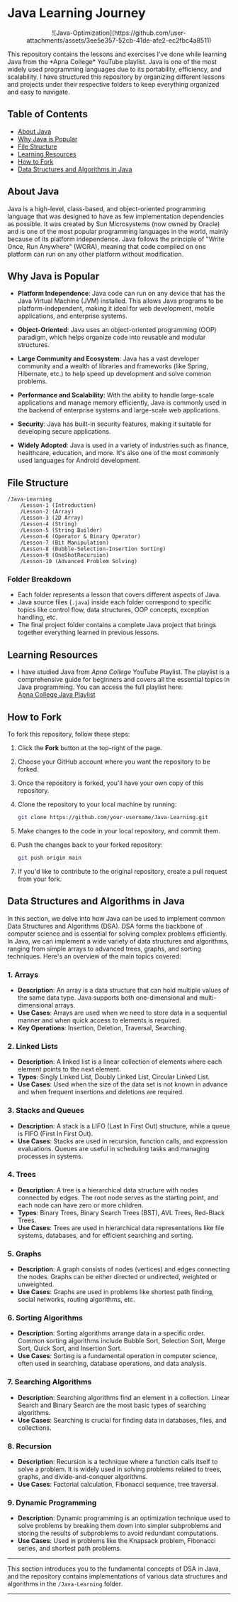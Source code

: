 # Java Learning Journey
<p align="center">
![Java-Optimization](https://github.com/user-attachments/assets/3ee5e357-52cb-41de-afe2-ec2fbc4a8511)
</p>
This repository contains the lessons and exercises I've done while learning Java from the *Apna College* YouTube playlist. Java is one of the most widely used programming languages due to its portability, efficiency, and scalability. I have structured this repository by organizing different lessons and projects under their respective folders to keep everything organized and easy to navigate.

## Table of Contents

- [About Java](#about-java)
- [Why Java is Popular](#why-java-is-popular)
- [File Structure](#file-structure)
- [Learning Resources](#learning-resources)
- [How to Fork](#how-to-fork)
- [Data Structures and Algorithms in Java](#data-structures-and-algorithms-in-java)

## About Java

Java is a high-level, class-based, and object-oriented programming language that was designed to have as few implementation dependencies as possible. It was created by Sun Microsystems (now owned by Oracle) and is one of the most popular programming languages in the world, mainly because of its platform independence. Java follows the principle of "Write Once, Run Anywhere" (WORA), meaning that code compiled on one platform can run on any other platform without modification.

## Why Java is Popular

- **Platform Independence**: Java code can run on any device that has the Java Virtual Machine (JVM) installed. This allows Java programs to be platform-independent, making it ideal for web development, mobile applications, and enterprise systems.
  
- **Object-Oriented**: Java uses an object-oriented programming (OOP) paradigm, which helps organize code into reusable and modular structures.
  
- **Large Community and Ecosystem**: Java has a vast developer community and a wealth of libraries and frameworks (like Spring, Hibernate, etc.) to help speed up development and solve common problems.

- **Performance and Scalability**: With the ability to handle large-scale applications and manage memory efficiently, Java is commonly used in the backend of enterprise systems and large-scale web applications.

- **Security**: Java has built-in security features, making it suitable for developing secure applications.

- **Widely Adopted**: Java is used in a variety of industries such as finance, healthcare, education, and more. It's also one of the most commonly used languages for Android development.

## File Structure

```
/Java-Learning
    /Lesson-1 (Introduction)
    /Lesson-2 (Array)
    /Lesson-3 (2D Array)
    /Lesson-4 (String)
    /Lesson-5 (String Builder)
    /Lesson-6 (Operator & Binary Operator)
    /Lesson-7 (Bit Manipulation)
    /Lesson-8 (Bubble-Selection-Insertion Sorting)
    /Lesson-9 (OneShotRecursion)
    /Lesson-10 (Advanced Problem Solving)
```

### Folder Breakdown

- Each folder represents a lesson that covers different aspects of Java.
- Java source files (`.java`) inside each folder correspond to specific topics like control flow, data structures, OOP concepts, exception handling, etc.
- The final project folder contains a complete Java project that brings together everything learned in previous lessons.

## Learning Resources

- I have studied Java from *Apna College* YouTube Playlist. The playlist is a comprehensive guide for beginners and covers all the essential topics in Java programming. You can access the full playlist here:  
[Apna College Java Playlist](https://youtube.com/playlist?list=PLfqMhTWNBTe3LtFWcvwpqTkUSlB32kJop&si=E71hGdmaDWoBaLFb)

## How to Fork

To fork this repository, follow these steps:

1. Click the **Fork** button at the top-right of the page.
2. Choose your GitHub account where you want the repository to be forked.
3. Once the repository is forked, you'll have your own copy of this repository.
4. Clone the repository to your local machine by running:

   ```bash
   git clone https://github.com/your-username/Java-Learning.git
   ```

5. Make changes to the code in your local repository, and commit them.

6. Push the changes back to your forked repository:

   ```bash
   git push origin main
   ```

7. If you'd like to contribute to the original repository, create a pull request from your fork.

## Data Structures and Algorithms in Java

In this section, we delve into how Java can be used to implement common Data Structures and Algorithms (DSA). DSA forms the backbone of computer science and is essential for solving complex problems efficiently. In Java, we can implement a wide variety of data structures and algorithms, ranging from simple arrays to advanced trees, graphs, and sorting techniques. Here's an overview of the main topics covered:

### 1. **Arrays**
   - **Description**: An array is a data structure that can hold multiple values of the same data type. Java supports both one-dimensional and multi-dimensional arrays.
   - **Use Cases**: Arrays are used when we need to store data in a sequential manner and when quick access to elements is required.
   - **Key Operations**: Insertion, Deletion, Traversal, Searching.

### 2. **Linked Lists**
   - **Description**: A linked list is a linear collection of elements where each element points to the next element.
   - **Types**: Singly Linked List, Doubly Linked List, Circular Linked List.
   - **Use Cases**: Used when the size of the data set is not known in advance and when frequent insertions and deletions are required.

### 3. **Stacks and Queues**
   - **Description**: A stack is a LIFO (Last In First Out) structure, while a queue is FIFO (First In First Out).
   - **Use Cases**: Stacks are used in recursion, function calls, and expression evaluations. Queues are useful in scheduling tasks and managing processes in systems.

### 4. **Trees**
   - **Description**: A tree is a hierarchical data structure with nodes connected by edges. The root node serves as the starting point, and each node can have zero or more children.
   - **Types**: Binary Trees, Binary Search Trees (BST), AVL Trees, Red-Black Trees.
   - **Use Cases**: Trees are used in hierarchical data representations like file systems, databases, and for efficient searching and sorting.

### 5. **Graphs**
   - **Description**: A graph consists of nodes (vertices) and edges connecting the nodes. Graphs can be either directed or undirected, weighted or unweighted.
   - **Use Cases**: Graphs are used in problems like shortest path finding, social networks, routing algorithms, etc.

### 6. **Sorting Algorithms**
   - **Description**: Sorting algorithms arrange data in a specific order. Common sorting algorithms include Bubble Sort, Selection Sort, Merge Sort, Quick Sort, and Insertion Sort.
   - **Use Cases**: Sorting is a fundamental operation in computer science, often used in searching, database operations, and data analysis.

### 7. **Searching Algorithms**
   - **Description**: Searching algorithms find an element in a collection. Linear Search and Binary Search are the most basic types of searching algorithms.
   - **Use Cases**: Searching is crucial for finding data in databases, files, and collections.

### 8. **Recursion**
   - **Description**: Recursion is a technique where a function calls itself to solve a problem. It is widely used in solving problems related to trees, graphs, and divide-and-conquer algorithms.
   - **Use Cases**: Factorial calculation, Fibonacci sequence, tree traversal.

### 9. **Dynamic Programming**
   - **Description**: Dynamic programming is an optimization technique used to solve problems by breaking them down into simpler subproblems and storing the results of subproblems to avoid redundant computations.
   - **Use Cases**: Used in problems like the Knapsack problem, Fibonacci series, and shortest path problems.

---

This section introduces you to the fundamental concepts of DSA in Java, and the repository contains implementations of various data structures and algorithms in the `/Java-Learning` folder.

---
